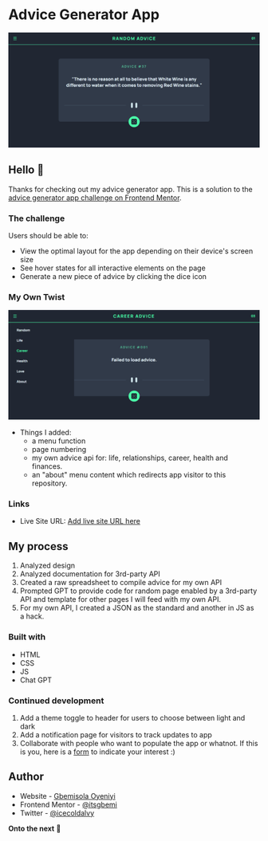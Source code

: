 # Advice Generator App

![Design preview for the Advice generator app coding challenge](./image/originalchallenge.png)

## Hello 👋

Thanks for checking out my advice generator app. This is a solution to the [advice generator app challenge on Frontend Mentor](https://www.frontendmentor.io/challenges/advice-generator-app-QdUG-13db).

### The challenge

Users should be able to:

- View the optimal layout for the app depending on their device's screen size
- See hover states for all interactive elements on the page
- Generate a new piece of advice by clicking the dice icon

### My Own Twist

![Added my own twist](./image/addedpages.png)

- Things I added:
  - a menu function
  - page numbering
  - my own advice api for: life, relationships, career, health and finances.
  - an "about" menu content which redirects app visitor to this repository.
    
### Links

- Live Site URL: [Add live site URL here](https://your-live-site-url.com)

## My process

1. Analyzed design
2. Analyzed documentation for 3rd-party API
3. Created a raw spreadsheet to compile advice for my own API
4. Prompted GPT to provide code for random page enabled by a 3rd-party API and template for other pages I will feed with my own API.
5. For my own API, I created a JSON as the standard and another in JS as a hack.
    
### Built with

- HTML
- CSS
- JS
- Chat GPT
  
### Continued development

1. Add a theme toggle to header for users to choose between light and dark
2. Add a notification page for visitors to track updates to app
3. Collaborate with people who want to populate the app or whatnot. If this is you, here is a [form](https://forms.gle/MGAbR1jYESABd8PG8) to indicate your interest :)  

## Author

- Website - [Gbemisola Oyeniyi](https://gbemisolaoyeniyi.wordpress.com)
- Frontend Mentor - [@itsgbemi](https://www.frontendmentor.io/profile/itsgbemi)
- Twitter - [@icecoldalvy](https://www.twitter.com/icecoldalvy)   


**Onto the next** 🚀
